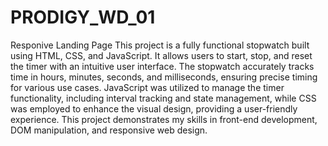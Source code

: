 # PRODIGY_WD_01
Responive Landing Page
This project is a fully functional stopwatch built using HTML, CSS, and JavaScript. It allows users to start, stop, and reset the timer with an intuitive user interface. The stopwatch accurately tracks time in hours, minutes, seconds, and milliseconds, ensuring precise timing for various use cases. JavaScript was utilized to manage the timer functionality, including interval tracking and state management, while CSS was employed to enhance the visual design, providing a user-friendly experience. This project demonstrates my skills in front-end development, DOM manipulation, and responsive web design.

